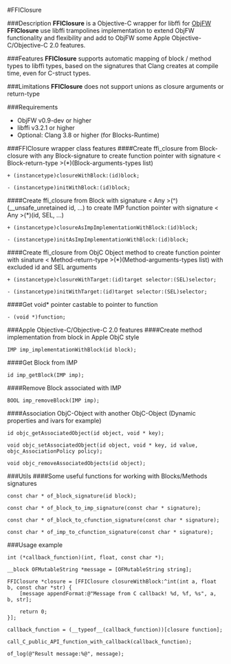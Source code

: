 #FFIClosure

###Description
**FFIClosure** is a Objective-C wrapper for libffi for [ObjFW](https://github.com/Midar/objfw)
**FFIClosure** use libffi trampolines implementation to extend ObjFW functionality and flexibility and add to ObjFW some Apple Objective-C/Objective-C 2.0 features.

###Features
**FFIClosure** supports automatic mapping of block / method types to libffi types, based on the signatures that Clang creates at compile time, even for С-struct types.

###Limitations
**FFIClosure** does not support unions as closure arguments or return-type

###Requirements
- ObjFW v0.9-dev or higher
- libffi v3.2.1 or higher
- Optional: Clang 3.8 or higher (for Blocks-Runtime)

###FFIClosure wrapper class features
####Create ffi_closure from Block-closure with any Block-signature to create function pointer with signature < Block-return-type >(*)(Block-arguments-types list)
```objc
+ (instancetype)closureWithBlock:(id)block;

- (instancetype)initWithBlock:(id)block;
```
####Create ffi_closure from Block with signature < Any >(^)(__unsafe_unretained id, ...) to create IMP function pointer with signature < Any >(*)(id, SEL, ...)
```objc
+ (instancetype)closureAsImpImplementationWithBlock:(id)block;

- (instancetype)initAsImpImplementationWithBlock:(id)block;
```
####Create ffi_closure from ObjC Object method to create function pointer with sinature < Method-return-type >(*)(Method-arguments-types list) with excluded id and SEL arguments
```objc
+ (instancetype)closureWithTarget:(id)target selector:(SEL)selector;

- (instancetype)initWithTarget:(id)target selector:(SEL)selector;
```
####Get void* pointer castable to pointer to function
```objc
- (void *)function;
```

###Apple Objective-C/Objective-C 2.0 features
####Create method implementation from block in Apple ObjC style
```objc
IMP imp_implementationWithBlock(id block);
```
####Get Block from IMP
```objc
id imp_getBlock(IMP imp);
```
####Remove Block associated with IMP
```objc
BOOL imp_removeBlock(IMP imp);
```
####Association ObjC-Object with another ObjC-Object (Dynamic properties and ivars for example)
```objc
id objc_getAssociatedObject(id object, void * key);

void objc_setAssociatedObject(id object, void * key, id value, objc_AssociationPolicy policy);

void objc_removeAssociatedObjects(id object);
```

###Utils
####Some useful functions for working with Blocks/Methods signatures
```objc
const char * of_block_signature(id block);

const char * of_block_to_imp_signature(const char * signature);

const char * of_block_to_cfunction_signature(const char * signature);

const char * of_imp_to_cfunction_signature(const char * signature);
```
###Usage example
```objc
int (*callback_function)(int, float, const char *);

__block OFMutableString *message = [OFMutableString string];

FFIClosure *closure = [FFIClosure closureWithBlock:^int(int a, float b, const char *str) {
	[message appendFormat:@"Message from C callback! %d, %f, %s", a, b, str];
    
    return 0;
}];

callback_function = (__typeof__(callback_function))[closure function];

call_C_public_API_function_with_callback(callback_function);

of_log(@"Result message:%@", message);

```